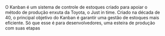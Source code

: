 O Kanban é um sistema de controle de estoques criado para apoiar o método de produção enxuta da Toyota, o Just in time. Criado na década de 40, o principal objetivo do Kanban é garantir uma gestão de estoques mais eficiente. Só que esse é para desenvolvedores, uma esteira de produção com suas etapas

